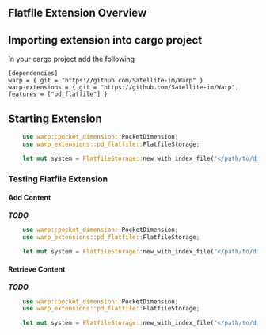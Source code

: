## Flatfile Extension Overview

## Importing extension into cargo project

In your cargo project add the following

```
[dependencies]
warp = { git = "https://github.com/Satellite-im/Warp" }
warp-extensions = { git = "https://github.com/Satellite-im/Warp", features = ["pd_flatfile"] }
```

## Starting Extension

```rust
	use warp::pocket_dimension::PocketDimension;
	use warp_extensions::pd_flatfile::FlatfileStorage;

	let mut system = FlatfileStorage::new_with_index_file("</path/to/directory>", "index-file")?;
```

### Testing Flatfile Extension

#### Add Content
***TODO***
```rust
	use warp::pocket_dimension::PocketDimension;
	use warp_extensions::pd_flatfile::FlatfileStorage;

	let mut system = FlatfileStorage::new_with_index_file("</path/to/directory>", "index-file")?;
```

#### Retrieve Content
***TODO***
```rust
	use warp::pocket_dimension::PocketDimension;
	use warp_extensions::pd_flatfile::FlatfileStorage;

	let mut system = FlatfileStorage::new_with_index_file("</path/to/directory>", "index-file")?;
```